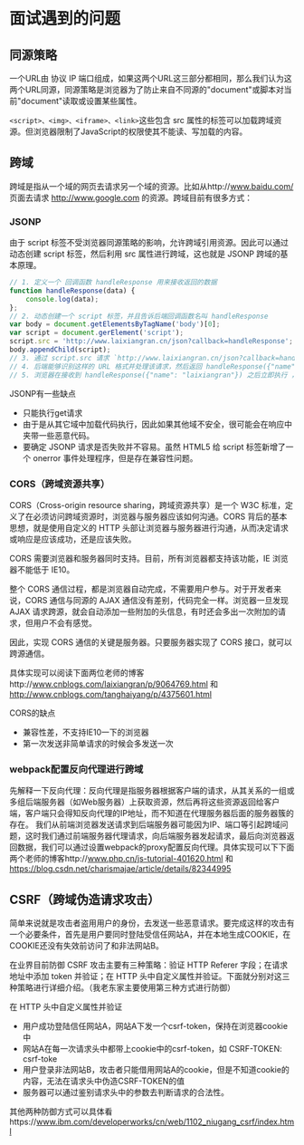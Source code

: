 
# 面试遇到的问题
## 同源策略
一个URL由 协议 IP 端口组成，如果这两个URL这三部分都相同，那么我们认为这两个URL同源，同源策略是浏览器为了防止来自不同源的"document"或脚本对当前"document"读取或设置某些属性。

`<script>、<img>、<iframe>、<link>`这些包含 src 属性的标签可以加载跨域资源。但浏览器限制了JavaScript的权限使其不能读、写加载的内容。
 
## 跨域
跨域是指从一个域的网页去请求另一个域的资源。比如从http://www.baidu.com/ 页面去请求 http://www.google.com 的资源。跨域目前有很多方式：

### JSONP
由于 script 标签不受浏览器同源策略的影响，允许跨域引用资源。因此可以通过动态创建 script 标签，然后利用 src 属性进行跨域，这也就是 JSONP 跨域的基本原理。

```JavaScript
// 1. 定义一个 回调函数 handleResponse 用来接收返回的数据
function handleResponse(data) {
    console.log(data);
};
// 2. 动态创建一个 script 标签，并且告诉后端回调函数名叫 handleResponse
var body = document.getElementsByTagName('body')[0];
var script = document.gerElement('script');
script.src = 'http://www.laixiangran.cn/json?callback=handleResponse';
body.appendChild(script);
// 3. 通过 script.src 请求 `http://www.laixiangran.cn/json?callback=handleResponse`，
// 4. 后端能够识别这样的 URL 格式并处理该请求，然后返回 handleResponse({"name": "laixiangran"}) 给浏览器
// 5. 浏览器在接收到 handleResponse({"name": "laixiangran"}) 之后立即执行 ，也就是执行 handleResponse 方法，获得后端返回的数据，这样就完成一次跨域请求了。
```

JSONP有一些缺点
- 只能执行get请求
- 由于是从其它域中加载代码执行，因此如果其他域不安全，很可能会在响应中夹带一些恶意代码。
- 要确定 JSONP 请求是否失败并不容易。虽然 HTML5 给 script 标签新增了一个 onerror 事件处理程序，但是存在兼容性问题。

### CORS（跨域资源共享）
CORS（Cross-origin resource sharing，跨域资源共享）是一个 W3C 标准，定义了在必须访问跨域资源时，浏览器与服务器应该如何沟通。CORS 背后的基本思想，就是使用自定义的 HTTP 头部让浏览器与服务器进行沟通，从而决定请求或响应是应该成功，还是应该失败。

CORS 需要浏览器和服务器同时支持。目前，所有浏览器都支持该功能，IE 浏览器不能低于 IE10。

整个 CORS 通信过程，都是浏览器自动完成，不需要用户参与。对于开发者来说，CORS 通信与同源的 AJAX 通信没有差别，代码完全一样。浏览器一旦发现 AJAX 请求跨源，就会自动添加一些附加的头信息，有时还会多出一次附加的请求，但用户不会有感觉。

因此，实现 CORS 通信的关键是服务器。只要服务器实现了 CORS 接口，就可以跨源通信。

具体实现可以阅读下面两位老师的博客http://www.cnblogs.com/laixiangran/p/9064769.html 和 http://www.cnblogs.com/tanghaiyang/p/4375601.html

CORS的缺点
- 兼容性差，不支持IE10一下的浏览器
- 第一次发送非简单请求的时候会多发送一次

### webpack配置反向代理进行跨域
先解释一下反向代理：反向代理是指服务器根据客户端的请求，从其关系的一组或多组后端服务器（如Web服务器）上获取资源，然后再将这些资源返回给客户端，客户端只会得知反向代理的IP地址，而不知道在代理服务器后面的服务器簇的存在。
我们从前端浏览器发送请求到后端服务器可能因为IP、端口等引起跨域问题，这时我们通过前端服务器代理请求，向后端服务器发起请求，最后向浏览器返回数据，我们可以通过设置webpack的proxy配置反向代理。具体实现可以下下面两个老师的博客http://www.php.cn/js-tutorial-401620.html 和 https://blog.csdn.net/charismajae/article/details/82344995

## CSRF（跨域伪造请求攻击）
简单来说就是攻击者盗用用户的身份，去发送一些恶意请求。要完成这样的攻击有一个必要条件，首先是用户要同时登陆受信任网站A，并在本地生成COOKIE，在COOKIE还没有失效前访问了和非法网站B。

在业界目前防御 CSRF 攻击主要有三种策略：验证 HTTP Referer 字段；在请求地址中添加 token 并验证；在 HTTP 头中自定义属性并验证。下面就分别对这三种策略进行详细介绍。（我老东家主要使用第三种方式进行防御）

在 HTTP 头中自定义属性并验证
- 用户成功登陆信任网站A，网站A下发一个csrf-token，保持在浏览器cookie中
- 网站A在每一次请求头中都带上cookie中的csrf-token，如 CSRF-TOKEN: csrf-toke
- 用户登录非法网站B，攻击者只能借用网站A的cookie，但是不知道cookie的内容，无法在请求头中伪造CSRF-TOKEN的值
- 服务器可以通过鉴别请求头中的参数去判断请求的合法性。

其他两种防御方式可以具体看https://www.ibm.com/developerworks/cn/web/1102_niugang_csrf/index.html
